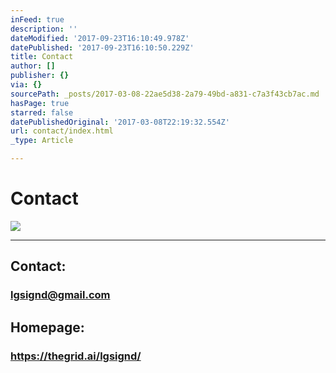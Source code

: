 ```yaml
---
inFeed: true
description: ''
dateModified: '2017-09-23T16:10:49.978Z'
datePublished: '2017-09-23T16:10:50.229Z'
title: Contact
author: []
publisher: {}
via: {}
sourcePath: _posts/2017-03-08-22ae5d38-2a79-49bd-a831-c7a3f43cb7ac.md
hasPage: true
starred: false
datePublishedOriginal: '2017-03-08T22:19:32.554Z'
url: contact/index.html
_type: Article

---
```

# Contact
![](https://imgflo.herokuapp.com/graph/2b2431f8e7ba7b0/f5b92d5b50607a505df2133bc2fee7f6/croprotate.jpg?cropheight=333&cropwidth=208&degrees=0&input=https%3A%2F%2Fthe-grid-user-content.s3-us-west-2.amazonaws.com%2F5dd626af-8731-41ce-ba24-1a60cc3494a7.jpg&x=16&y=0)

---

## Contact: 

### lgsignd@gmail.com

## Homepage:

### https://thegrid.ai/lgsignd/